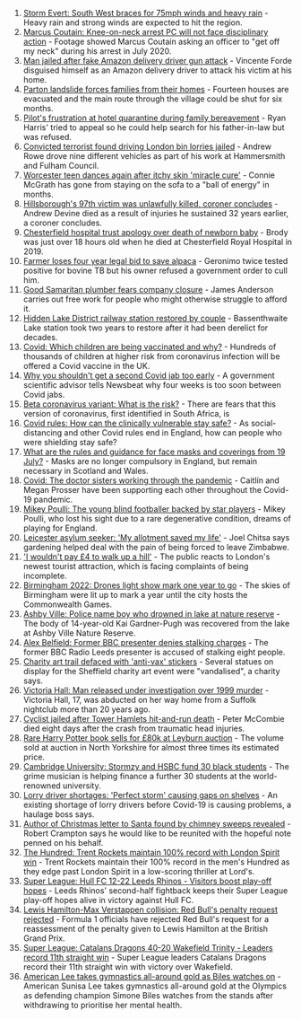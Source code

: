 1. [Storm Evert: South West braces for 75mph winds and heavy rain](https://www.bbc.co.uk/news/uk-england-cornwall-58010633) - Heavy rain and strong winds are expected to hit the region.
2. [Marcus Coutain: Knee-on-neck arrest PC will not face disciplinary action](https://www.bbc.co.uk/news/uk-england-london-58017384) - Footage showed Marcus Coutain asking an officer to "get off my neck" during his arrest in July 2020.
3. [Man jailed after fake Amazon delivery driver gun attack](https://www.bbc.co.uk/news/uk-england-london-58017379) - Vincente Forde disguised himself as an Amazon delivery driver to attack his victim at his home.
4. [Parton landslide forces families from their homes](https://www.bbc.co.uk/news/uk-england-cumbria-58011466) - Fourteen houses are evacuated and the main route through the village could be shut for six months.
5. [Pilot's frustration at hotel quarantine during family bereavement](https://www.bbc.co.uk/news/uk-england-58011922) - Ryan Harris' tried to appeal so he could help search for his father-in-law but was refused.
6. [Convicted terrorist found driving London bin lorries jailed](https://www.bbc.co.uk/news/uk-england-london-58017388) - Andrew Rowe drove nine different vehicles as part of his work at Hammersmith and Fulham Council.
7. [Worcester teen dances again after itchy skin 'miracle cure'](https://www.bbc.co.uk/news/uk-england-hereford-worcester-58016969) - Connie McGrath has gone from staying on the sofa to a "ball of energy" in months.
8. [Hillsborough's 97th victim was unlawfully killed, coroner concludes](https://www.bbc.co.uk/news/uk-england-merseyside-58011373) - Andrew Devine died as a result of injuries he sustained 32 years earlier, a coroner concludes.
9. [Chesterfield hospital trust apology over death of newborn baby](https://www.bbc.co.uk/news/uk-england-derbyshire-58012160) - Brody was just over 18 hours old when he died at Chesterfield Royal Hospital in 2019.
10. [Farmer loses four year legal bid to save alpaca](https://www.bbc.co.uk/news/uk-england-gloucestershire-57997877) - Geronimo twice tested positive for bovine TB but his owner refused a government order to cull him.
11. [Good Samaritan plumber fears company closure](https://www.bbc.co.uk/news/uk-england-lancashire-58011836) - James Anderson carries out free work for people who might otherwise struggle to afford it.
12. [Hidden Lake District railway station restored by couple](https://www.bbc.co.uk/news/uk-england-cumbria-58014752) - Bassenthwaite Lake station took two years to restore after it had been derelict for decades.
13. [Covid: Which children are being vaccinated and why?](https://www.bbc.co.uk/news/health-57888429) - Hundreds of thousands of children at higher risk from coronavirus infection will be offered a Covid vaccine in the UK.
14. [Why you shouldn't get a second Covid jab too early](https://www.bbc.co.uk/news/newsbeat-57682233) - A government scientific advisor tells Newsbeat why four weeks is too soon between Covid jabs.
15. [Beta coronavirus variant: What is the risk?](https://www.bbc.co.uk/news/health-55534727) - There are fears that this version of coronavirus, first identified in South Africa, is
16. [Covid rules: How can the clinically vulnerable stay safe?](https://www.bbc.co.uk/news/health-51997151) - As social-distancing and other Covid rules end in England, how can people who were shielding stay safe?
17. [What are the rules and guidance for face masks and coverings from 19 July?](https://www.bbc.co.uk/news/health-51205344) - Masks are no longer compulsory in England, but remain necessary in Scotland and Wales.
18. [Covid: The doctor sisters working through the pandemic](https://www.bbc.co.uk/news/uk-england-devon-58011779) - Caitlín and Megan Prosser have been supporting each other throughout the Covid-19 pandemic.
19. [Mikey Poulli: The young blind footballer backed by star players](https://www.bbc.co.uk/news/uk-england-london-57987451) - Mikey Poulli, who lost his sight due to a rare degenerative condition, dreams of playing for England.
20. [Leicester asylum seeker: 'My allotment saved my life'](https://www.bbc.co.uk/news/uk-england-leicestershire-57931064) - Joel Chitsa says gardening helped deal with the pain of being forced to leave Zimbabwe.
21. ['I wouldn't pay £4 to walk up a hill'](https://www.bbc.co.uk/news/uk-england-london-58001770) - The public reacts to London's newest tourist attraction, which is facing complaints of being incomplete.
22. [Birmingham 2022: Drones light show mark one year to go](https://www.bbc.co.uk/news/uk-england-stoke-staffordshire-57999884) - The skies of Birmingham were lit up to mark a year until the city hosts the Commonwealth Games.
23. [Ashby Ville: Police name boy who drowned in lake at nature reserve](https://www.bbc.co.uk/news/uk-england-humber-58016264) - The body of 14-year-old Kai Gardner-Pugh was recovered from the lake at Ashby Ville Nature Reserve.
24. [Alex Belfield: Former BBC presenter denies stalking charges](https://www.bbc.co.uk/news/uk-england-nottinghamshire-58012030) - The former BBC Radio Leeds presenter is accused of stalking eight people.
25. [Charity art trail defaced with 'anti-vax' stickers](https://www.bbc.co.uk/news/uk-england-south-yorkshire-58017279) - Several statues on display for the Sheffield charity art event were "vandalised", a charity says.
26. [Victoria Hall: Man released under investigation over 1999 murder](https://www.bbc.co.uk/news/uk-england-suffolk-58015434) - Victoria Hall, 17, was abducted on her way home from a Suffolk nightclub more than 20 years ago.
27. [Cyclist jailed after Tower Hamlets hit-and-run death](https://www.bbc.co.uk/news/uk-england-london-58009784) - Peter McCombie died eight days after the crash from traumatic head injuries.
28. [Rare Harry Potter book sells for £80k at Leyburn auction](https://www.bbc.co.uk/news/uk-england-york-north-yorkshire-58003050) - The volume sold at auction in North Yorkshire for almost three times its estimated price.
29. [Cambridge University: Stormzy and HSBC fund 30 black students](https://www.bbc.co.uk/news/uk-england-cambridgeshire-58011700) - The grime musician is helping finance a further 30 students at the world-renowned university.
30. [Lorry driver shortages: 'Perfect storm' causing gaps on shelves](https://www.bbc.co.uk/news/uk-england-gloucestershire-58006669) - An existing shortage of lorry drivers before Covid-19 is causing problems, a haulage boss says.
31. [Author of Christmas letter to Santa found by chimney sweeps revealed](https://www.bbc.co.uk/news/uk-england-nottinghamshire-58006173) - Robert Crampton says he would like to be reunited with the hopeful note penned on his behalf.
32. [The Hundred: Trent Rockets maintain 100% record with London Spirit win](https://www.bbc.co.uk/sport/cricket/58020224) - Trent Rockets maintain their 100% record in the men's Hundred as they edge past London Spirit in a low-scoring thriller at Lord's.
33. [Super League: Hull FC 12-22 Leeds Rhinos - Visitors boost play-off hopes](https://www.bbc.co.uk/sport/rugby-league/58019949) - Leeds Rhinos' second-half fightback keeps their Super League play-off hopes alive in victory against Hull FC.
34. [Lewis Hamilton-Max Verstappen collision: Red Bull's penalty request rejected](https://www.bbc.co.uk/sport/formula1/58014629) - Formula 1 officials have rejected Red Bull's request for a reassessment of the penalty given to Lewis Hamilton at the British Grand Prix.
35. [Super League: Catalans Dragons 40-20 Wakefield Trinity - Leaders record 11th straight win](https://www.bbc.co.uk/sport/rugby-league/58019921) - Super League leaders Catalans Dragons record their 11th straight win with victory over Wakefield.
36. [American Lee takes gymnastics all-around gold as Biles watches on](https://www.bbc.co.uk/sport/olympics/58009885) - American Sunisa Lee takes gymnastics all-around gold at the Olympics as defending champion Simone Biles watches from the stands after withdrawing to prioritise her mental health.
